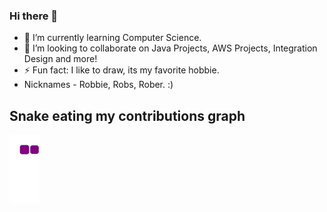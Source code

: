 ### Hi there 👋

- 🌱 I’m currently learning Computer Science.
- 👯 I’m looking to collaborate on Java Projects, AWS Projects, Integration Design and more!
- ⚡ Fun fact: I like to draw, its my favorite hobbie. 
- Nicknames - Robbie, Robs, Rober. :)

## Snake eating my contributions graph
![snake gif](https://github.com/apires-roberta/apires-roberta/blob/output/github-contribution-grid-snake.gif)



